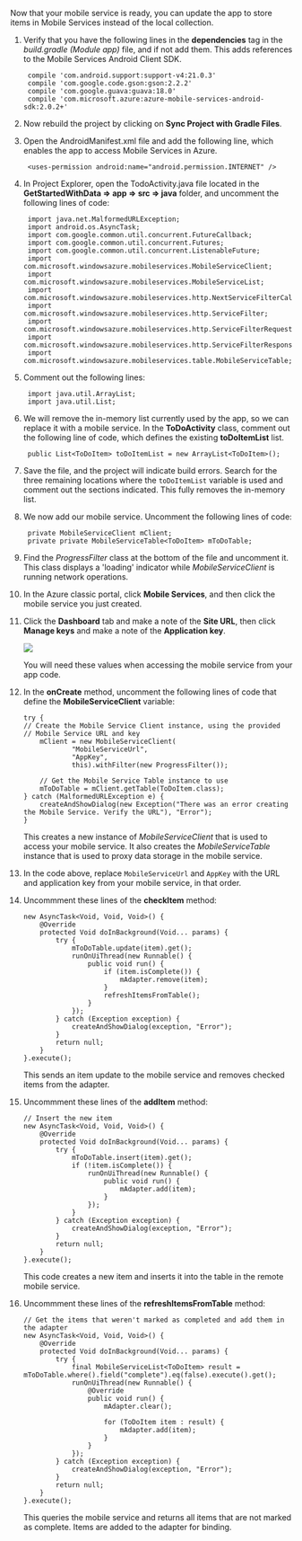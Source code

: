Now that your mobile service is ready, you can update the app to store items in Mobile Services instead of the local collection. 

1. Verify that you have the following lines in the **dependencies** tag in the *build.gradle (Module app)* file, and if not add them. This adds references to the Mobile Services Android Client SDK.

        compile 'com.android.support:support-v4:21.0.3'
        compile 'com.google.code.gson:gson:2.2.2'
        compile 'com.google.guava:guava:18.0'
        compile 'com.microsoft.azure:azure-mobile-services-android-sdk:2.0.2+'


2. Now rebuild the project by clicking on **Sync Project with Gradle Files**.

3. Open the AndroidManifest.xml file and add the following line, which enables the app to access Mobile Services in Azure.

        <uses-permission android:name="android.permission.INTERNET" />


4. In Project Explorer, open the TodoActivity.java file located in  the **GetStartedWithData => app => src => java** folder, and uncomment the following lines of code: 



        import java.net.MalformedURLException;
        import android.os.AsyncTask;
        import com.google.common.util.concurrent.FutureCallback;
        import com.google.common.util.concurrent.Futures;
        import com.google.common.util.concurrent.ListenableFuture;
        import com.microsoft.windowsazure.mobileservices.MobileServiceClient;
        import com.microsoft.windowsazure.mobileservices.MobileServiceList;
        import com.microsoft.windowsazure.mobileservices.http.NextServiceFilterCallback;
        import com.microsoft.windowsazure.mobileservices.http.ServiceFilter;
        import com.microsoft.windowsazure.mobileservices.http.ServiceFilterRequest;
        import com.microsoft.windowsazure.mobileservices.http.ServiceFilterResponse;
        import com.microsoft.windowsazure.mobileservices.table.MobileServiceTable;

 
5. Comment out the following lines:

        import java.util.ArrayList;
        import java.util.List;

6. We will remove the in-memory list currently used by the app, so we can replace it with a mobile service. In the **ToDoActivity** class, comment out the following line of code, which defines the existing **toDoItemList** list.

        public List<ToDoItem> toDoItemList = new ArrayList<ToDoItem>();

7. Save the file, and the project will indicate build errors. Search for the three remaining locations where the `toDoItemList` variable is used and comment out the sections indicated. This fully removes the in-memory list. 

8. We now add our mobile service. Uncomment the following lines of code:

        private MobileServiceClient mClient;
        private private MobileServiceTable<ToDoItem> mToDoTable;

9. Find the *ProgressFilter* class at the bottom of the file and uncomment it. This class displays a 'loading' indicator while *MobileServiceClient* is running network operations.


10. In the Azure classic portal, click **Mobile Services**, and then click the mobile service you just created.

11. Click the **Dashboard** tab and make a note of the **Site URL**, then click **Manage keys** and make a note of the **Application key**.

    ![](./media/download-android-sample-code/mobile-dashboard-tab.png)

    You will need these values when accessing the mobile service from your app code.

12. In the **onCreate** method, uncomment the following lines of code that define the **MobileServiceClient** variable:

        try {
        // Create the Mobile Service Client instance, using the provided
        // Mobile Service URL and key
            mClient = new MobileServiceClient(
                    "MobileServiceUrl",
                    "AppKey", 
                    this).withFilter(new ProgressFilter());

            // Get the Mobile Service Table instance to use
            mToDoTable = mClient.getTable(ToDoItem.class);
        } catch (MalformedURLException e) {
            createAndShowDialog(new Exception("There was an error creating the Mobile Service. Verify the URL"), "Error");
        }

    This creates a new instance of *MobileServiceClient* that is used to access your mobile service. It also creates the *MobileServiceTable* instance that is used to proxy data storage in the mobile service.

13. In the code above, replace `MobileServiceUrl` and `AppKey` with the URL and application key from your mobile service, in that order.



14. Uncommment these lines of the **checkItem** method:

        new AsyncTask<Void, Void, Void>() {
            @Override
            protected Void doInBackground(Void... params) {
                try {
                    mToDoTable.update(item).get();
                    runOnUiThread(new Runnable() {
                        public void run() {
                            if (item.isComplete()) {
                                mAdapter.remove(item);
                            }
                            refreshItemsFromTable();
                        }
                    });
                } catch (Exception exception) {
                    createAndShowDialog(exception, "Error");
                }
                return null;
            }
        }.execute();

    This sends an item update to the mobile service and removes checked items from the adapter.
    
15. Uncommment these lines of the **addItem** method:
    
        // Insert the new item
        new AsyncTask<Void, Void, Void>() {
            @Override
            protected Void doInBackground(Void... params) {
                try {
                    mToDoTable.insert(item).get();
                    if (!item.isComplete()) {
                        runOnUiThread(new Runnable() {
                            public void run() {
                                mAdapter.add(item);
                            }
                        });
                    }
                } catch (Exception exception) {
                    createAndShowDialog(exception, "Error");
                }
                return null;
            }
        }.execute();
        

    This code creates a new item and inserts it into the table in the remote mobile service.

16. Uncommment these lines of the **refreshItemsFromTable** method:

        // Get the items that weren't marked as completed and add them in the adapter
        new AsyncTask<Void, Void, Void>() {
            @Override
            protected Void doInBackground(Void... params) {
                try {
                    final MobileServiceList<ToDoItem> result = mToDoTable.where().field("complete").eq(false).execute().get();
                    runOnUiThread(new Runnable() {
                        @Override
                        public void run() {
                            mAdapter.clear();

                            for (ToDoItem item : result) {
                                mAdapter.add(item);
                            }
                        }
                    });
                } catch (Exception exception) {
                    createAndShowDialog(exception, "Error");
                }
                return null;
            }
        }.execute();

    This queries the mobile service and returns all items that are not marked as complete. Items are added to the adapter for binding.
        

<!-- URLs. -->
[Mobile Services Android SDK]: http://aka.ms/Iajk6q

